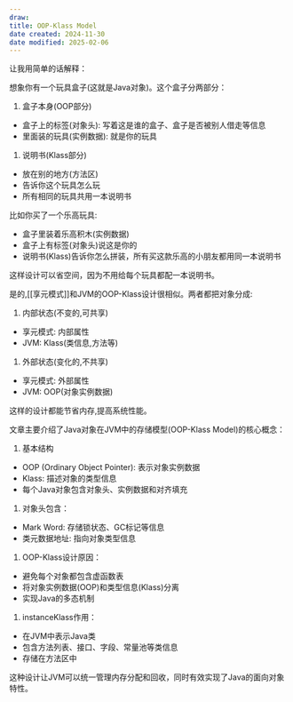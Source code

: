 ```yaml
---
draw:
title: OOP-Klass Model
date created: 2024-11-30
date modified: 2025-02-06
---
```


让我用简单的话解释：

想象你有一个玩具盒子(这就是Java对象)。这个盒子分两部分：

1. 盒子本身(OOP部分)
- 盒子上的标签(对象头): 写着这是谁的盒子、盒子是否被别人借走等信息
- 里面装的玩具(实例数据): 就是你的玩具

1. 说明书(Klass部分)
- 放在别的地方(方法区)
- 告诉你这个玩具怎么玩
- 所有相同的玩具共用一本说明书

比如你买了一个乐高玩具:

- 盒子里装着乐高积木(实例数据)
- 盒子上有标签(对象头)说这是你的
- 说明书(Klass)告诉你怎么拼装，所有买这款乐高的小朋友都用同一本说明书

这样设计可以省空间，因为不用给每个玩具都配一本说明书。

是的,[[享元模式]]和JVM的OOP-Klass设计很相似。两者都把对象分成:

1. 内部状态(不变的,可共享)

- 享元模式: 内部属性
- JVM: Klass(类信息,方法等)

1. 外部状态(变化的,不共享)

- 享元模式: 外部属性
- JVM: OOP(对象实例数据)

这样的设计都能节省内存,提高系统性能。

文章主要介绍了Java对象在JVM中的存储模型(OOP-Klass Model)的核心概念：

1. 基本结构
- OOP (Ordinary Object Pointer): 表示对象实例数据
- Klass: 描述对象的类型信息
- 每个Java对象包含对象头、实例数据和对齐填充

1. 对象头包含：
- Mark Word: 存储锁状态、GC标记等信息
- 类元数据地址: 指向对象类型信息

1. OOP-Klass设计原因：
- 避免每个对象都包含虚函数表
- 将对象实例数据(OOP)和类型信息(Klass)分离
- 实现Java的多态机制

1. instanceKlass作用：
- 在JVM中表示Java类
- 包含方法列表、接口、字段、常量池等类信息
- 存储在方法区中

这种设计让JVM可以统一管理内存分配和回收，同时有效实现了Java的面向对象特性。
